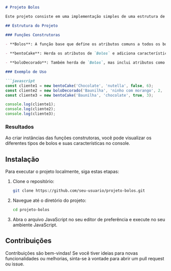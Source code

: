```markdown
# Projeto Bolos

Este projeto consiste em uma implementação simples de uma estrutura de classes para representar diferentes tipos de bolos e suas características. Utilizamos funções construtoras em JavaScript para criar uma hierarquia de bolos, permitindo a criação de diferentes variantes, como bolos decorados e bento cakes.

## Estrutura do Projeto

### Funções Construtoras

- **Bolos**: A função base que define os atributos comuns a todos os bolos, como sabor e recheio.
 
- **bentoCake**: Herda os atributos de `Bolos` e adiciona características específicas, como se é um presente e a quantidade de docinhos.

- **boloDecorado**: Também herda de `Bolos`, mas inclui atributos como o número de camadas e a decoração do bolo.

### Exemplo de Uso

```javascript
const cliente1 = new bentoCake('Chocolate', 'nutella', false, 6);
const cliente2 = new boloDecorado('Baunilha', 'ninho com morango', 2, 'Frozen');
const cliente3 = new bentoCake('Baunilha', 'chocolate', true, 3);

console.log(cliente1);
console.log(cliente2);
console.log(cliente3);
```

### Resultados

Ao criar instâncias das funções construtoras, você pode visualizar os diferentes tipos de bolos e suas características no console.

## Instalação

Para executar o projeto localmente, siga estas etapas:

1. Clone o repositório:
   ```bash
   git clone https://github.com/seu-usuario/projeto-bolos.git
   ```
2. Navegue até o diretório do projeto:
   ```bash
   cd projeto-bolos
   ```
3. Abra o arquivo JavaScript no seu editor de preferência e execute no seu ambiente JavaScript.

## Contribuições

Contribuições são bem-vindas! Se você tiver ideias para novas funcionalidades ou melhorias, sinta-se à vontade para abrir um pull request ou issue.
